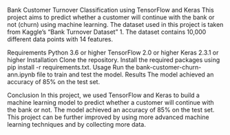 Bank Customer Turnover Classification using TensorFlow and Keras
This project aims to predict whether a customer will continue with the bank or not (churn) using machine learning. The dataset used in this project is taken from Kaggle’s “Bank Turnover Dataset” 1. The dataset contains 10,000 different data points with 14 features.

Requirements
Python 3.6 or higher
TensorFlow 2.0 or higher
Keras 2.3.1 or higher
Installation
Clone the repository.
Install the required packages using pip install -r requirements.txt.
Usage
Run the bank-customer-churn-ann.ipynb file to train and test the model.
Results
The model achieved an accuracy of 85% on the test set.

Conclusion
In this project, we used TensorFlow and Keras to build a machine learning model to predict whether a customer will continue with the bank or not. The model achieved an accuracy of 85% on the test set. This project can be further improved by using more advanced machine learning techniques and by collecting more data.
